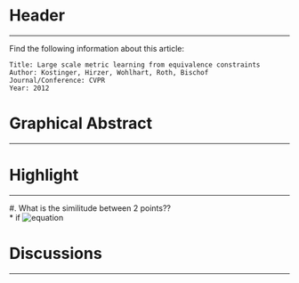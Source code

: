 # Header

---------------------------

Find the following information about this article:

    Title: Large scale metric learning from equivalence constraints
    Author: Kostinger, Hirzer, Wohlhart, Roth, Bischof
    Journal/Conference: CVPR
    Year: 2012

# Graphical Abstract

---------------------------

# Highlight

---------------------------

#. What is the similitude between 2 points??                              
    * if
    ![equation](http://bit.ly/1A8M9WN "test")

# Discussions

---------------------------
